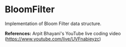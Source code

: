 # BloomFilter
Implementation of Bloom Filter data structure.

**References:**
Arpit Bhayani's YouTube live coding video (https://www.youtube.com/live/UVFnabieyzc)
